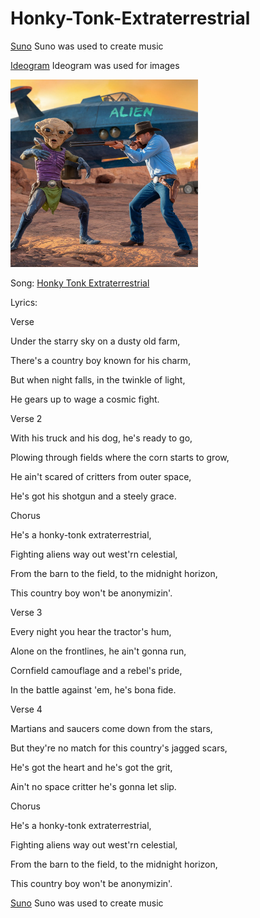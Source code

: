 # Honky-Tonk-Extraterrestrial


[Suno](https://suno.com/create) 
Suno was used to create music


[Ideogram](https://ideogram.ai/t/explore)
Ideogram was used for images



<img src="a-photo-of-a-cowboy-shooting-an-alien-with-a-shotg-zPX13c2nS22IWJKrqIkKHA-LRARCtYSRr212Z-qwJN6uw.jpeg" alt="Alien-Getting-Shot" style="width:300px;"/>


Song: [Honky Tonk Extraterrestrial](https://drive.google.com/file/d/1k843hZ9vtPoM9ccWjW0HjjKDQ6Vcp_Lf/view?usp=sharing)


Lyrics: 

Verse

Under the starry sky on a dusty old farm,

There's a country boy known for his charm,

But when night falls, in the twinkle of light,

He gears up to wage a cosmic fight.


Verse 2

With his truck and his dog, he's ready to go,

Plowing through fields where the corn starts to grow,

He ain't scared of critters from outer space,

He's got his shotgun and a steely grace.


Chorus

He's a honky-tonk extraterrestrial,

Fighting aliens way out west'rn celestial,

From the barn to the field, to the midnight horizon,

This country boy won't be anonymizin'.


Verse 3

Every night you hear the tractor's hum,

Alone on the frontlines, he ain't gonna run,

Cornfield camouflage and a rebel's pride,

In the battle against 'em, he's bona fide.


Verse 4

Martians and saucers come down from the stars,

But they're no match for this country's jagged scars,

He's got the heart and he's got the grit,

Ain't no space critter he's gonna let slip.


Chorus

He's a honky-tonk extraterrestrial,

Fighting aliens way out west'rn celestial,

From the barn to the field, to the midnight horizon,

This country boy won't be anonymizin'.




[Suno](https://suno.com/create) 
Suno was used to create music
